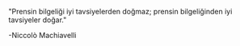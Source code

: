 "Prensin bilgeliği iyi tavsiyelerden doğmaz; prensin bilgeliğinden iyi tavsiyeler doğar."

-Niccolò Machiavelli
